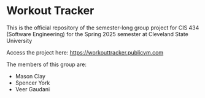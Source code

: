 # Workout Tracker
This is the official repository of the semester-long group project for CIS 434 (Software Engineering) for the Spring 2025 semester at Cleveland State University

Access the project here: https://workouttracker.publicvm.com

The members of this group are: 
  - Mason Clay
  - Spencer York
  - Veer Gaudani
